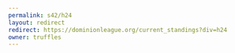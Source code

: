 ```yaml
---
permalink: s42/h24
layout: redirect
redirect: https://dominionleague.org/current_standings?div=h24
owner: truffles
---
```

